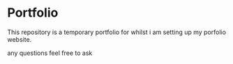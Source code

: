 # Portfolio
This repository is a temporary portfolio for whilst i am setting up my porfolio website. 

any questions feel free to ask
